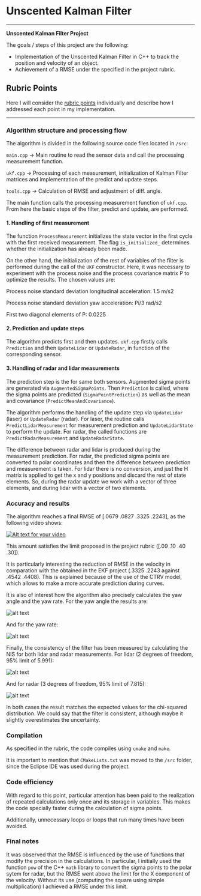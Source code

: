# **Unscented Kalman Filter**

---

**Unscented Kalman Filter Project**

The goals / steps of this project are the following:

* Implementation of the Unscented Kalman Filter in C++ to track the position and velocity of an object.
* Achievement of a RMSE under the specified in the project rubric.

[//]: # (Image References)

[image1]: ./outputs/RMSE_Unscented.png "Undistorted"
[image2]: ./outputs/YawAngle.png "Undistorted"
[image3]: ./outputs/YawRate.png "Undistorted"
[image4]: ./outputs/Lidar_NIS.png "Undistorted"
[image5]: ./outputs/Radar_NIS.png "Undistorted"

## Rubric Points

Here I will consider the [rubric points](https://review.udacity.com/#!/projects/284/view) individually and describe how I addressed each point in my implementation.  

---


### Algorithm structure and processing flow

The algorithm is divided in the following source code files located in `/src`:

`main.cpp` -> Main routine to read the sensor data and call the processing measurement function.

`ukf.cpp` -> Processing of each measurement, initialization of Kalman Filter matrices and implementation of the predict and update steps.

`tools.cpp` -> Calculation of RMSE and adjustment of diff. angle.

The main function calls the processing measurement function of `ukf.cpp`. From here the basic steps of the filter, predict and update, are performed.

#### 1. Handling of first measurement

The function `ProcessMeasurement` initializes the state vector in the first cycle with the first received measurement. The flag `is_initialized_` determines whether the initialization has already been made.

On the other hand, the initialization of the rest of variables of the filter is performed during the call of the `UKF` constructor. Here, it was necessary to experiment with the process noise and the process covariance matrix P to optimize the results. The chosen values are:

Process noise standard deviation longitudinal acceleration: 1.5 m/s2

Process noise standard deviation yaw acceleration: Pi/3 rad/s2

First two diagonal elements of P: 0.0225

#### 2. Prediction and update steps

The algorithm predicts first and then updates. `ukf.cpp` firstly calls `Prediction` and then `UpdateLidar` or `UpdateRadar`, in function of the corresponding sensor.

#### 3. Handling of radar and lidar measurements

The prediction step is the for same both sensors. Augmented sigma points are generated via `AugmentedSigmaPoints`. Then `Prediction` is called, where the sigma points are predicted (`SigmaPointPrediction`) as well as the mean and covariance (`PredictMeanAndCovariance`).

The algorithm performs the handling of the update step via `UpdateLidar` (laser) or `UpdateRadar` (radar). For laser, the routine calls `PredictLidarMeasurement` for measurement prediction and `UpdateLidarState` to perform the update. For radar, the called functions are `PredictRadarMeasurement` and `UpdateRadarState`.

The difference between radar and lidar is produced during the measurement prediction. For radar, the predicted sigma points are converted to polar coordinates and then the difference between prediction and measurement is taken. For lidar there is no conversion, and just the H matrix is applied to get the x and y positions and discard the rest of state elements. So, during the radar update we work with a vector of three elements, and during lidar with a vector of two elements.

### Accuracy and results

The algorithm reaches a final RMSE of [.0679 .0827 .3325 .2243], as the following video shows:

[![Alt text for your video](https://i.ytimg.com/vi/9osHme6ntOI/hqdefault.jpg?sqp=-oaymwEZCNACELwBSFXyq4qpAwsIARUAAIhCGAFwAQ==&rs=AOn4CLDKmOwzlsrU8vAPiMsXWhVIRWHlUQ)](https://www.youtube.com/watch?v=9osHme6ntOI)

This amount satisfies the limit proposed in the project rubric ([.09 .10 .40 .30]).

It is particularly interesting the reduction of RMSE in the velocity in comparation with the obtained in the EKF project (.3325 .2243 against .4542 .4408). This is explained because of the use of the CTRV model, which allows to make a more accurate prediction during curves.

It is also of interest how the algorithm also precisely calculates the yaw angle and the yaw rate. For the yaw angle the results are:

![alt text][image2]

And for the yaw rate:

![alt text][image3]

Finally, the consistency of the filter has been measured by calculating the NIS for both lidar and radar measurements. For lidar (2 degrees of freedom, 95% limit of 5.991):

![alt text][image4]

And for radar (3 degrees of freedom, 95% limit of 7.815):

![alt text][image5]

In both cases the result matches the expected values for the chi-squared distribution. We could say that the filter is consistent, although maybe it slightly overestimates the uncertainty.


### Compilation

As specified in the rubric, the code compiles using `cmake` and `make`.

It is important to mention that `CMakeLists.txt` was moved to the `/src` folder, since the Eclipse IDE was used during the project.

### Code efficiency

With regard to this point, particular attention has been paid to the realization of repeated calculations only once and its storage in variables. This makes the code specially faster during the calculation of sigma points.

Additionally, unnecessary loops or loops that run many times have been avoided.

### Final notes

It was observed that the RMSE is influenced by the use of functions that modify the precision in the calculations. In particular, I initially used the function `pow` of the C++ `math` library to convert the sigma points to the polar sytem for radar, but the RMSE went above the limit for the X component of the velocity. Without its use (computing the square using simple multiplication) I achieved a RMSE under this limit.
